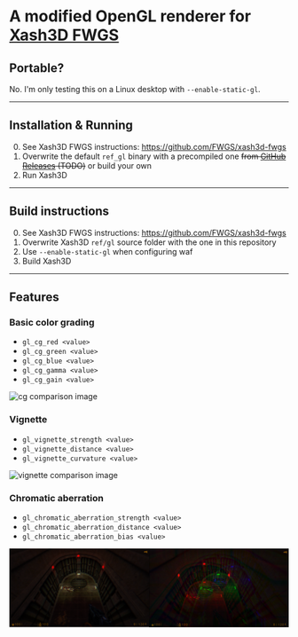 # A modified OpenGL renderer for [Xash3D FWGS](https://github.com/FWGS/xash3d-fwgs)

## Portable?
No. I'm only testing this on a Linux desktop with `--enable-static-gl`.

- - -

## Installation & Running
0) See Xash3D FWGS instructions: https://github.com/FWGS/xash3d-fwgs
1) Overwrite the default `ref_gl` binary with a precompiled one ~~from [GitHub Releases](https://github.com/laurirasanen/hl-renderer/releases) (TODO)~~ or build your own
2) Run Xash3D

- - -

## Build instructions
0) See Xash3D FWGS instructions: https://github.com/FWGS/xash3d-fwgs
1) Overwrite Xash3D `ref/gl` source folder with the one in this repository
2) Use `--enable-static-gl` when configuring waf
3) Build Xash3D

- - -

## Features

### Basic color grading

- `gl_cg_red <value>`
- `gl_cg_green <value>`
- `gl_cg_blue <value>`
- `gl_cg_gamma <value>`
- `gl_cg_gain <value>`

![cg comparison image](/img/cg.png)

### Vignette

- `gl_vignette_strength <value>`
- `gl_vignette_distance <value>`
- `gl_vignette_curvature <value>`

![vignette comparison image](/img/vignette.png)

### Chromatic aberration

- `gl_chromatic_aberration_strength <value>`
- `gl_chromatic_aberration_distance <value>`
- `gl_chromatic_aberration_bias <value>`

![chromatic aberration comparison image](/img/chromatic_aberration.png)

